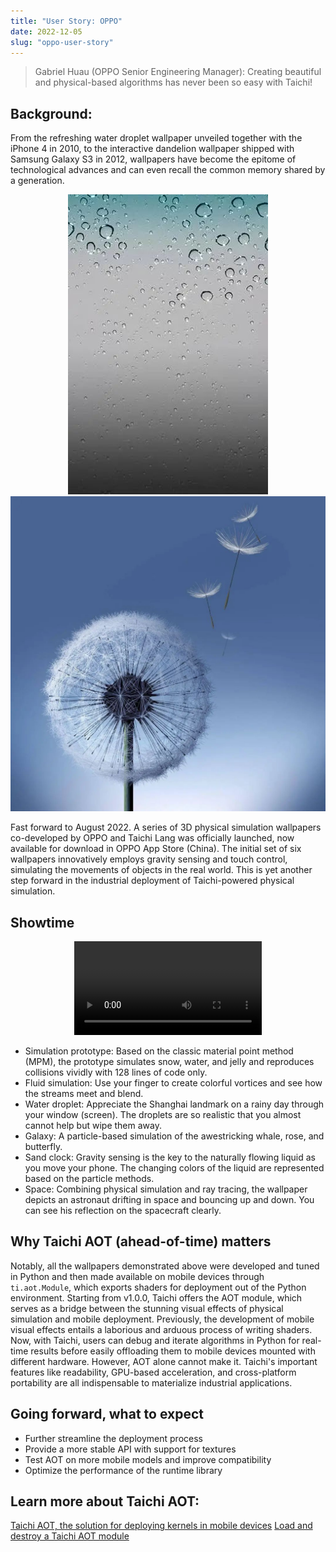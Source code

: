 ```yaml
---
title: "User Story: OPPO"
date: 2022-12-05
slug: "oppo-user-story"
---
```


> Gabriel Huau (OPPO Senior Engineering Manager): Creating beautiful and physical-based algorithms has never been so easy with Taichi!

## Background:

From the refreshing water droplet wallpaper unveiled together with the iPhone 4 in 2010, to the interactive dandelion wallpaper shipped with Samsung Galaxy S3 in 2012, wallpapers have become the epitome of technological advances and can even recall the common memory shared by a generation.

<center>

![droplet](./oppo_pics/droplet.jpeg)
![dandelion](./oppo_pics/dandelion.jpeg)

</center>

Fast forward to August 2022. A series of 3D physical simulation wallpapers co-developed by OPPO and Taichi Lang was officially launched, now available for download in OPPO App Store (China). The initial set of six wallpapers innovatively employs gravity sensing and touch control, simulating the movements of objects in the real world. This is yet another step forward in the industrial deployment of Taichi-powered physical simulation.

## Showtime

<p align="center">
<video src="/video/oppo.mp4" controls></video>
</p>

- Simulation prototype: Based on the classic material point method (MPM), the prototype simulates snow, water, and jelly and reproduces collisions vividly with 128 lines of code only.
- Fluid simulation: Use your finger to create colorful vortices and see how the streams meet and blend. 
- Water droplet: Appreciate the Shanghai landmark on a rainy day through your window (screen). The droplets are so realistic that you almost cannot help but wipe them away. 
- Galaxy: A particle-based simulation of the awestricking whale, rose, and butterfly.
- Sand clock: Gravity sensing is the key to the naturally flowing liquid as you move your phone. The changing colors of the liquid are represented based on the particle methods.  
- Space: Combining physical simulation and ray tracing, the wallpaper depicts an astronaut drifting in space and bouncing up and down. You can see his reflection on the spacecraft clearly.

## Why Taichi AOT (ahead-of-time) matters

Notably, all the wallpapers demonstrated above were developed and tuned in Python and then made available on mobile devices through `ti.aot.Module`, which exports shaders for deployment out of the Python environment. 
Starting from v1.0.0, Taichi offers the AOT module, which serves as a bridge between the stunning visual effects of physical simulation and mobile deployment. Previously, the development of mobile visual effects entails a laborious and arduous process of writing shaders. Now, with Taichi, users can debug and iterate algorithms in Python for real-time results before easily offloading them to mobile devices mounted with different hardware. 
However, AOT alone cannot make it. Taichi's important features like readability, GPU-based acceleration, and cross-platform portability are all indispensable to materialize industrial applications.

## Going forward, what to expect

- Further streamline the deployment process 
- Provide a more stable API with support for textures
- Test AOT on more mobile models and improve compatibility
- Optimize the performance of the runtime library

## Learn more about Taichi AOT: 

[Taichi AOT, the solution for deploying kernels in mobile devices](https://docs.taichi-lang.org/blog/taichi-aot-the-solution-for-deploying-kernels-in-mobile-devices)
[Load and destroy a Taichi AOT module](https://docs.taichi-lang.org/docs/taichi_core#load-and-destroy-a-taichi-aot-module)